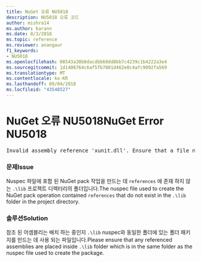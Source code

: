 ```yaml
---
title: NuGet 오류 NU5018
description: NU5018 오류 코드
author: mishra14
ms.author: karann
ms.date: 8/3/2018
ms.topic: reference
ms.reviewer: anangaur
f1_keywords:
- NU5018
ms.openlocfilehash: 08543a30b0dacdbb60dd8bb7c4239c1b4222a3e4
ms.sourcegitcommit: 1d1406764c6af5fb7801d462e0c4afc9092fa569
ms.translationtype: MT
ms.contentlocale: ko-KR
ms.lasthandoff: 09/04/2018
ms.locfileid: "43548527"
---
```

# <a name="nuget-error-nu5018"></a><span data-ttu-id="d9145-103">NuGet 오류 NU5018</span><span class="sxs-lookup"><span data-stu-id="d9145-103">NuGet Error NU5018</span></span>
<pre>Invalid assembly reference 'xunit.dll'. Ensure that a file named 'xunit.dll' exists in the lib directory.</pre>

### <a name="issue"></a><span data-ttu-id="d9145-104">문제</span><span class="sxs-lookup"><span data-stu-id="d9145-104">Issue</span></span>

<span data-ttu-id="d9145-105">Nuspec 파일에 포함 된 NuGet pack 작업을 만드는 데 `references` 에 존재 하지 않는 `.\lib` 프로젝트 디렉터리의 폴더입니다.</span><span class="sxs-lookup"><span data-stu-id="d9145-105">The nuspec file used to create the NuGet pack operation contained `references` that do not exist in the `.\lib` folder in the project directory.</span></span>


### <a name="solution"></a><span data-ttu-id="d9145-106">솔루션</span><span class="sxs-lookup"><span data-stu-id="d9145-106">Solution</span></span>

<span data-ttu-id="d9145-107">참조 된 어셈블리는 배치 하는 중인지 `.\lib` nuspec와 동일한 폴더에 있는 폴더 패키지를 만드는 데 사용 되는 파일입니다.</span><span class="sxs-lookup"><span data-stu-id="d9145-107">Please ensure that any referenced assemblies are placed inside `.\lib` folder which is in the same folder as the nuspec file used to create the package.</span></span>

